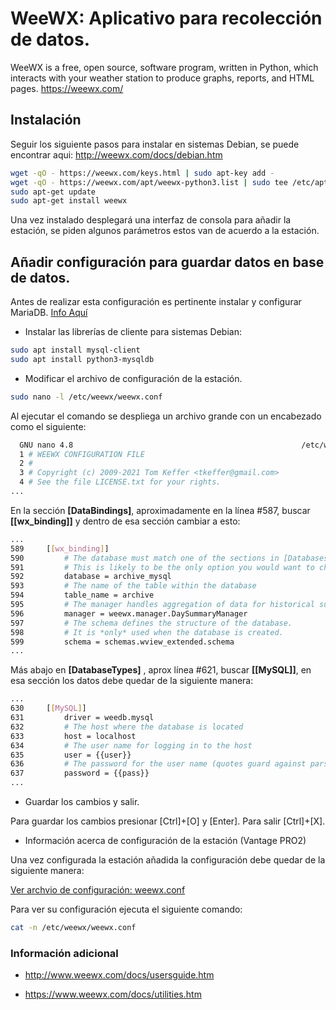# WeeWX: Aplicativo para recolección de datos.

WeeWX is a free, open source, software program, written in Python, which interacts with your weather station to produce graphs, reports, and HTML pages.
https://weewx.com/

## Instalación

Seguir los siguiente pasos para instalar en sistemas Debian, se puede encontrar aqui: http://weewx.com/docs/debian.htm

```bash
wget -qO - https://weewx.com/keys.html | sudo apt-key add -
wget -qO - https://weewx.com/apt/weewx-python3.list | sudo tee /etc/apt/sources.list.d/weewx.list
sudo apt-get update
sudo apt-get install weewx
```

Una vez instalado desplegará una interfaz de consola para añadir la estación, se piden algunos parámetros estos van de acuerdo a la estación.

## Añadir configuración para guardar datos en base de datos.

Antes de realizar esta configuración es pertinente instalar y configurar MariaDB. [Info Aquí](/MariaDB.md)

- Instalar las librerías de cliente para sistemas Debian:
```bash
sudo apt install mysql-client
sudo apt install python3-mysqldb
```
- Modificar el archivo de configuración de la estación.
```bash
sudo nano -l /etc/weewx/weewx.conf
```
Al ejecutar el comando se despliega un archivo grande con un encabezado como el siguiente:
```bash
  GNU nano 4.8                                                   /etc/weewx/weewx.conf
  1 # WEEWX CONFIGURATION FILE
  2 #
  3 # Copyright (c) 2009-2021 Tom Keffer <tkeffer@gmail.com>
  4 # See the file LICENSE.txt for your rights.
...
```
En la sección **[DataBindings]**, aproximadamente en la línea #587, buscar **[[wx_binding]]** y dentro de esa sección cambiar a esto:
```bash
...
589     [[wx_binding]]
590         # The database must match one of the sections in [Databases].
591         # This is likely to be the only option you would want to change.
592         database = archive_mysql
593         # The name of the table within the database
594         table_name = archive
595         # The manager handles aggregation of data for historical summaries
596         manager = weewx.manager.DaySummaryManager
597         # The schema defines the structure of the database.
598         # It is *only* used when the database is created.
599         schema = schemas.wview_extended.schema
...
```
Más abajo en **[DatabaseTypes]** , aprox línea #621, buscar **[[MySQL]]**, en esa sección los datos debe quedar de la siguiente manera:
```bash
...
630     [[MySQL]]
631         driver = weedb.mysql
632         # The host where the database is located
633         host = localhost
634         # The user name for logging in to the host
635         user = {{user}}
636         # The password for the user name (quotes guard against parsing errors)
637         password = {{pass}}
...
```
- Guardar los cambios y salir.

Para guardar los cambios presionar [Ctrl]+[O] y [Enter].
Para salir [Ctrl]+[X].

- Información acerca de configuración de la estación (Vantage PRO2)

Una vez configurada la estación añadida la configuración debe quedar de la siguiente manera:

[Ver archvio de configuración: weewx.conf](/weewx.conf)

Para ver su configuración ejecuta el siguiente comando:

```bash
cat -n /etc/weewx/weewx.conf
```

### Información adicional

 - http://www.weewx.com/docs/usersguide.htm

 - https://www.weewx.com/docs/utilities.htm

